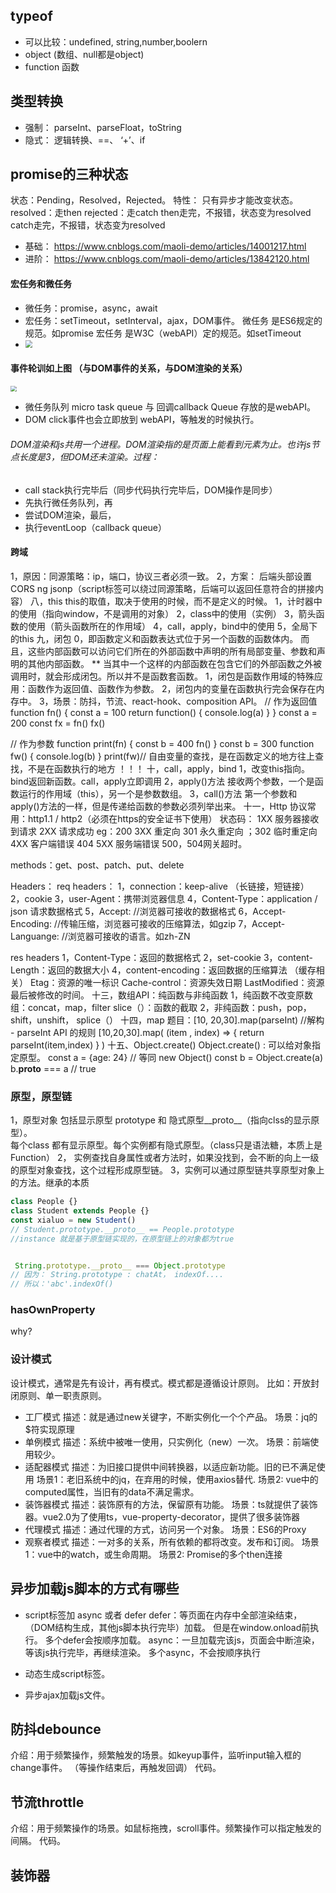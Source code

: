 ## typeof
* 可以比较：undefined, string,number,boolern
* object (数组、null都是object)
* function 函数 
## 类型转换
* 强制： parseInt、parseFloat，toString
* 隐式： 逻辑转换、==、 ‘+’、if
## promise的三种状态
状态：Pending，Resolved，Rejected。
特性：
只有异步才能改变状态。
resolved：走then
rejected：走catch
then走完，不报错，状态变为resolved
catch走完，不报错，状态变为resolved
* 基础： https://www.cnblogs.com/maoli-demo/articles/14001217.html
* 进阶： https://www.cnblogs.com/maoli-demo/articles/13842120.html
#### 宏任务和微任务
* 微任务：promise，async，await
* 宏任务：setTimeout，setInterval，ajax，DOM事件。
微任务 是ES6规定的规范。如promise
宏任务 是W3C（webAPI）定的规范。如setTimeout
* <img src="/../media/micro.awebp" style="zoom: 70%" />
  
#### 事件轮训如上图 （与DOM事件的关系，与DOM渲染的关系）
<img src="/../media/eventloop.awebp" style="zoom: 60%" />

* 微任务队列 micro task queue 与 回调callback Queue 存放的是webAPI。
* DOM click事件也会立即放到 webAPI，等触发的时候执行。

###### DOM渲染和js共用一个进程。DOM渲染指的是页面上能看到元素为止。也许js节点长度是3，但DOM还未渲染。过程：
* call stack执行完毕后（同步代码执行完毕后，DOM操作是同步）
* 先执行微任务队列，再
* 尝试DOM渲染，最后，
* 执行eventLoop（callback queue）
#### 跨域
1，原因：同源策略：ip，端口，协议三者必须一致。
2，方案：
    后端头部设置CORS
    ng
    jsonp（script标签可以绕过同源策略，后端可以返回任意符合的拼接内容）
八，this
this的取值，取决于使用的时候，而不是定义的时候。
1，计时器中的使用（指向window，不是调用的对象）
2，class中的使用（实例）
3，箭头函数的使用（箭头函数所在的作用域）
4，call，apply，bind中的使用
5，全局下的this
九，闭包
0，即函数定义和函数表达式位于另一个函数的函数体内。
而且，这些内部函数可以访问它们所在的外部函数中声明的所有局部变量、参数和声明的其他内部函数。
** 当其中一个这样的内部函数在包含它们的外部函数之外被调用时，就会形成闭包。所以并不是函数套函数。
1，闭包是函数作用域的特殊应用：函数作为返回值、函数作为参数。
2，闭包内的变量在函数执行完会保存在内存中。
3，场景：防抖，节流、react-hook、composition API。
// 作为返回值
function fn() {
  const a = 100 
  return function() {
    console.log(a)
  }
}
const a = 200
const fx = fn()
fx()

// 作为参数
function print(fn) {
  const b = 400
  fn()
}
const b = 300
function fw() {
  console.log(b)
}
print(fw)//  自由变量的查找，是在函数定义的地方往上查找，不是在函数执行的地方 ！！！
十，call，apply，bind
1，改变this指向。bind返回新函数。call，apply立即调用
2，apply()方法 接收两个参数，一个是函数运行的作用域（this），另一个是参数数组。
3，call()方法 第一个参数和apply()方法的一样，但是传递给函数的参数必须列举出来。
十一，Http
协议常用：http1.1 / http2（必须在https的安全证书下使用）
状态码：
1XX 服务器接收到请求
2XX 请求成功 eg：200
3XX 重定向   301 永久重定向 ；302 临时重定向
4XX 客户端错误 404
5XX 服务端错误 500，504网关超时。

methods：get、post、patch、put、delete

Headers：
req headers：
1，connection：keep-alive （长链接，短链接）
2，cookie
3，user-Agent：携带浏览器信息
4，Content-Type：application / json 请求数据格式
5，Accept: //浏览器可接收的数据格式
6，Accept-Encoding: //传输压缩，浏览器可接收的压缩算法，如gzip
7，Accept-Languange: //浏览器可接收的语言。如zh-ZN

res headers
1，Content-Type：返回的数据格式
2，set-cookie
3，content-Length：返回的数据大小
4，content-encoding：返回数据的压缩算法
（缓存相关）
Etag：资源的唯一标识
Cache-control：资源失效日期
LastModified：资源最后被修改的时间。
十三，数组API：纯函数与非纯函数
1，纯函数不改变原数组：concat，map，filter
slice（）：函数的截取
2，非纯函数：push，pop，shift，unshift，
splice（）
十四，map
题目：[10,
20,30].map(parseInt) 
//解构 - parseInt API 的规则
[10,20,30].map( (item , index) => {
    return parseInt(item,index)
} )
十五、Object.create()
Object.create() : 可以给对象指定原型。
const a = {age: 24} // 等同 new Object()
const b = Object.create(a)
b.__proto__ === a // true

### 原型，原型链
1，原型对象 包括显示原型 prototype 和 隐式原型__proto__（指向clss的显示原型）。    
每个class 都有显示原型。每个实例都有隐式原型。（class只是语法糖，本质上是Function）
2， 实例查找自身属性或者方法时，如果没找到，会不断的向上一级的原型对象查找，这个过程形成原型链。
3，实例可以通过原型链共享原型对象上的方法。继承的本质
```js
class People {}
class Student extends People {}
const xialuo = new Student()
// Student.prototype.__proto__ == People.prototype 
//instance 就是基于原型链实现的，在原型链上的对象都为true


 String.prototype.__proto__ === Object.prototype
// 因为： String.prototype : chatAt， indexOf....
// 所以：'abc'.indexOf()
```
### hasOwnProperty
why?
### 设计模式
设计模式，通常是先有设计，再有模式。模式都是遵循设计原则。
比如：开放封闭原则、单一职责原则。
* 工厂模式
    描述：就是通过new关键字，不断实例化一个个产品。
    场景：jq的$符实现原理
* 单例模式
    描述：系统中被唯一使用，只实例化（new）一次。
    场景：前端使用较少。
* 适配器模式
    描述：为旧接口提供中间转换器，以适应新功能。旧的已不满足使用
    场景1：老旧系统中的jq，在弃用的时候，使用axios替代.
    场景2: vue中的computed属性，当旧有的data不满足需求。
* 装饰器模式
    描述：装饰原有的方法，保留原有功能。
    场景：ts就提供了装饰器。vue2.0为了使用ts，vue-property-decorator，提供了很多装饰器
* 代理模式
    描述：通过代理的方式，访问另一个对象。
    场景：ES6的Proxy
* 观察者模式
    描述：一对多的关系，所有依赖的都将改变。发布和订阅。
    场景1：vue中的watch，或生命周期。
    场景2: Promise的多个then连接

## 异步加载js脚本的方式有哪些
* script标签加 async 或者 defer
    defer：等页面在内存中全部渲染结束，（DOM结构生成，其他js脚本执行完毕）加载。
        但是在window.onload前执行。
        多个defer会按顺序加载。
    async：一旦加载完该js，页面会中断渲染，等该js执行完毕，再继续渲染。
        多个async，不会按顺序执行

* 动态生成script标签。
* 异步ajax加载js文件。
## 防抖debounce
介绍：用于频繁操作，频繁触发的场景。如keyup事件，监听input输入框的change事件。
（等操作结束后，再触发回调）
代码。
## 节流throttle
介绍：用于频繁操作的场景。如鼠标拖拽，scroll事件。频繁操作可以指定触发的间隔。
代码。


## 装饰器

